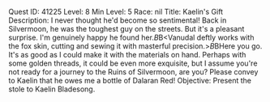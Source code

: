 Quest ID: 41225
Level: 8
Min Level: 5
Race: nil
Title: Kaelin's Gift
Description: I never thought he'd become so sentimental! Back in Silvermoon, he was the toughest guy on the streets. But it's a pleasant surprise. I'm genuinely happy he found her.$B$B<Vanudal deftly works with the fox skin, cutting and sewing it with masterful precision.>$B$BHere you go. It's as good as I could make it with the materials on hand. Perhaps with some golden threads, it could be even more exquisite, but I assume you're not ready for a journey to the Ruins of Silvermoon, are you? Please convey to Kaelin that he owes me a bottle of Dalaran Red!
Objective: Present the stole to Kaelin Bladesong.
